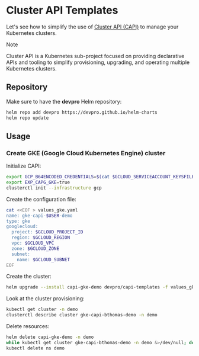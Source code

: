 # Cluster API Templates

Let's see how to simplify the use of [Cluster API (CAPI)](https://cluster-api.sigs.k8s.io/) to manage your Kubernetes clusters.

> [!NOTE]
> Cluster API is a Kubernetes sub-project focused on providing declarative APIs and tooling to simplify provisioning, upgrading, and operating multiple Kubernetes clusters.

## Repository

Make sure to have the **devpro** Helm repository:

```bash
helm repo add devpro https://devpro.github.io/helm-charts
helm repo update
```

## Usage

### Create GKE (Google Cloud Kubernetes Engine) cluster

Initialize CAPI:

```bash
export GCP_B64ENCODED_CREDENTIALS=$(cat $GCLOUD_SERVICEACCOUNT_KEYSFILE | base64 | tr -d '\n')
export EXP_CAPG_GKE=true
clusterctl init --infrastructure gcp
```

Create the configuration file:

```bash
cat <<EOF > values_gke.yaml
name: gke-capi-$USER-demo
type: gke
googlecloud:
  project: $GCLOUD_PROJECT_ID
  region: $GCLOUD_REGION
  vpc: $GCLOUD_VPC
  zone: $GCLOUD_ZONE
  subnet:
    name: $GCLOUD_SUBNET
EOF
```

Create the cluster:

```bash
helm upgrade --install capi-gke-demo devpro/capi-templates -f values_gke.yaml --namespace demo --create-namespace
```

Look at the cluster provisioning:

```bash
kubectl get cluster -n demo
clusterctl describe cluster gke-capi-bthomas-demo -n demo
```

Delete resources:

```bash
helm delete capi-gke-demo -n demo
while kubectl get cluster gke-capi-bthomas-demo -n demo &>/dev/null; do sleep 1; done
kubectl delete ns demo
```
